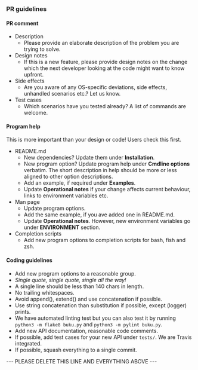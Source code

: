 ### PR guidelines

#### PR comment
- Description
  - Please provide an elaborate description of the problem you are trying to solve.
- Design notes
  - If this is a new feature, please provide design notes on the change which the next developer looking at the code might want to know upfront.
- Side effects
  - Are you aware of any OS-specific deviations, side effects, unhandled scenarios etc.? Let us know.
- Test cases
  - Which scenarios have you tested already? A list of commands are welcome.

#### Program help
This is more important than your design or code! Users check this first.
- README.md
  - New dependencies? Update them under **Installation**.
  - New program option? Update program help under **Cmdline options** verbatim. The short description in help should be more or less aligned to other option descriptions.
  - Add an example, if required under **Examples**.
  - Update **Operational notes** if your change affects current behaviour, links to environment variables etc.
- Man page
  - Update program options.
  - Add the same example, if you ave added one in README.md.
  - Update **Operational notes**. However, new environment variables go under **ENVIRONMENT** section.
- Completion scripts
  - Add new program options to completion scripts for bash, fish and zsh.

#### Coding guidelines
- Add new program options to a reasonable group.
- *Single quote, single quote, single all the way!*
- A single line should be less than 140 chars in length.
- No trailing whitespaces.
- Avoid append(), extend() and use concatenation if possible.
- Use string concatenation than substitution if possible, except (logger) prints.
- We have automated linting test but you can also test it by running `python3 -m flake8 buku.py` and `python3 -m pylint buku.py`.
- Add new API documentation, reasonable code comments.
- If possible, add test cases for your new API under `tests/`. We are Travis integrated.
- If possible, squash everything to a single commit.

--- PLEASE DELETE THIS LINE AND EVERYTHING ABOVE ---
